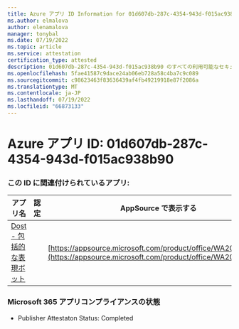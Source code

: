 ```yaml
---
title: Azure アプリ ID Information for 01d607db-287c-4354-943d-f015ac938b90
ms.author: elmalova
author: elenamalova
manager: tonybal
ms.date: 07/19/2022
ms.topic: article
ms.service: attestation
certification_type: attested
description: 01d607db-287c-4354-943d-f015ac938b90 のすべての利用可能なセキュリティとコンプライアンス情報。
ms.openlocfilehash: 5fae41587c9dace24ab06eb728a58c4ba7c9c089
ms.sourcegitcommit: c98623463f83636439af4fb49219918e87f2086a
ms.translationtype: MT
ms.contentlocale: ja-JP
ms.lasthandoff: 07/19/2022
ms.locfileid: "66873133"
---
```

# <a name="azure-app-id-01d607db-287c-4354-943d-f015ac938b90"></a>Azure アプリ ID: 01d607db-287c-4354-943d-f015ac938b90


### <a name="apps-associated-with-this-id"></a>この ID に関連付けられているアプリ:
| **アプリ名** | **認定** | **AppSource で表示する** |
|--------------|---------------|-----------------------|
| [Dost - 包括的な表現ボット](../forward/WA200004214.md) |  | [https://appsource.microsoft.com/product/office/WA200004214](https://appsource.microsoft.com/product/office/WA200004214) |

### <a name="microsoft-365-app-compliance-status"></a>Microsoft 365 アプリコンプライアンスの状態
- Publisher Attestaton Status: Completed
